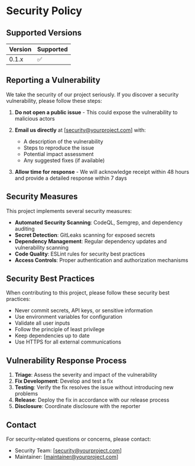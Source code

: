 # Security Policy

## Supported Versions

| Version | Supported          |
| ------- | ------------------ |
| 0.1.x   | :white_check_mark: |

## Reporting a Vulnerability

We take the security of our project seriously. If you discover a security vulnerability, please follow these steps:

1. **Do not open a public issue** - This could expose the vulnerability to malicious actors
2. **Email us directly** at [security@yourproject.com] with:
   - A description of the vulnerability
   - Steps to reproduce the issue
   - Potential impact assessment
   - Any suggested fixes (if available)

3. **Allow time for response** - We will acknowledge receipt within 48 hours and provide a detailed response within 7 days

## Security Measures

This project implements several security measures:

- **Automated Security Scanning**: CodeQL, Semgrep, and dependency auditing
- **Secret Detection**: GitLeaks scanning for exposed secrets
- **Dependency Management**: Regular dependency updates and vulnerability scanning
- **Code Quality**: ESLint rules for security best practices
- **Access Controls**: Proper authentication and authorization mechanisms

## Security Best Practices

When contributing to this project, please follow these security best practices:

- Never commit secrets, API keys, or sensitive information
- Use environment variables for configuration
- Validate all user inputs
- Follow the principle of least privilege
- Keep dependencies up to date
- Use HTTPS for all external communications

## Vulnerability Response Process

1. **Triage**: Assess the severity and impact of the vulnerability
2. **Fix Development**: Develop and test a fix
3. **Testing**: Verify the fix resolves the issue without introducing new problems
4. **Release**: Deploy the fix in accordance with our release process
5. **Disclosure**: Coordinate disclosure with the reporter

## Contact

For security-related questions or concerns, please contact:
- Security Team: [security@yourproject.com]
- Maintainer: [maintainer@yourproject.com]
